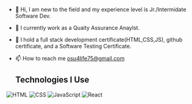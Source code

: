 - 👋 Hi, I am new to the field and my experience level is Jr./Intermidate Software Dev. 
- 👀 I currently work as a Quaity Assurance Anaylst.
- 🌱 I hold a full stack development certificate(HTML,CSS,JS), github certificate, and a Software Testing Certificate.
- 📫 How to reach me osu4life75@gmail.com

  ## Technologies I Use

![HTML](https://img.shields.io/badge/HTML5-E34F26?style=for-the-badge&logo=html5&logoColor=white)
![CSS](https://img.shields.io/badge/CSS3-1572B6?style=for-the-badge&logo=css3&logoColor=white)
![JavaScript](https://img.shields.io/badge/JavaScript-F7DF1E?style=for-the-badge&logo=javascript&logoColor=black)
![React](https://img.shields.io/badge/React-20232A?style=for-the-badge&logo=react&logoColor=61DAFB)


<!---
osu4life75/osu4life75 is a ✨ special ✨ repository because its `README.md` (this file) appears on your GitHub profile.
You can click the Preview link to take a look at your changes.
--->
